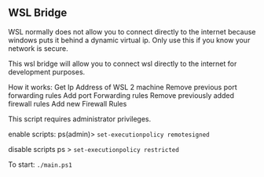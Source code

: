 ## WSL Bridge

WSL normally does not allow you to connect directly to the internet because windows puts it behind a dynamic virtual ip. Only use this if you know your network is secure.

This wsl bridge will allow you to connect wsl directly to the internet for development purposes.

How it works:
    Get Ip Address of WSL 2 machine
    Remove previous port forwarding rules
    Add port Forwarding rules
    Remove previously added firewall rules
    Add new Firewall Rules

This script requires administrator privileges.

enable scripts: 
ps(admin)> `set-executionpolicy remotesigned` 

disable scripts ps > `set-executionpolicy restricted`

To start:
`./main.ps1`